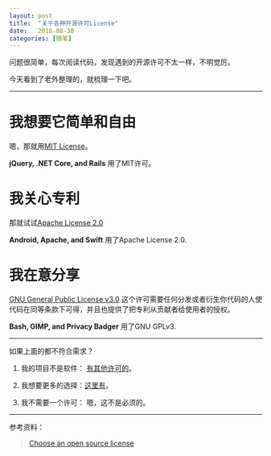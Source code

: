 ```yaml
---
layout: post
title:  "关于各种开源许可License"
date:   2016-08-30 
categories: [随笔]
---
```


问题很简单，每次阅读代码，发现遇到的开源许可不太一样，不明觉厉。

今天看到了老外整理的，就梳理一下吧。


------


#  我想要它简单和自由

嗯，那就用[MIT License](http://choosealicense.com/licenses/mit/)。


**jQuery, .NET Core, and Rails** 用了MIT许可。


# 我关心专利
 
那就试试[Apache License 2.0](http://choosealicense.com/licenses/apache-2.0/)

 **Android, Apache, and Swift** 用了Apache License 2.0.


# 我在意分享

[GNU General Public License v3.0](http://choosealicense.com/licenses/gpl-3.0/)
这个许可需要任何分发或者衍生你代码的人使代码在同等条款下可得，并且也提供了把专利从贡献者给使用者的授权。

**Bash, GIMP, and Privacy Badger** 用了GNU GPLv3.

------
如果上面的都不符合需求？

1. 我的项目不是软件： [有其他许可的](http://choosealicense.com/non-software/)。

2. 我想要更多的选择：[这里有](http://choosealicense.com/licenses/)。

3. 我不需要一个许可： 嗯，这不是必须的。



________

参考资料：

>  [Choose an open source license](http://choosealicense.com/)


 



